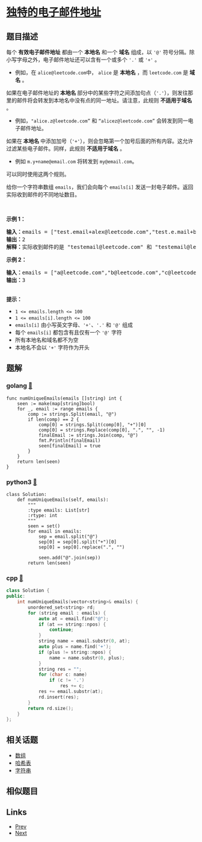 
# [独特的电子邮件地址](https://leetcode-cn.com/problems/unique-email-addresses)

## 题目描述

<p>每个 <strong>有效电子邮件地址</strong> 都由一个 <strong>本地名</strong> 和一个 <strong>域名</strong> 组成，以 <code>'@'</code> 符号分隔。除小写字母之外，电子邮件地址还可以含有一个或多个&nbsp;<code>'.'</code> 或 <code>'+'</code> 。</p>

<ul>
	<li>例如，在&nbsp;<code>alice@leetcode.com</code>中，&nbsp;<code>alice</code>&nbsp;是 <strong>本地名</strong> ，而&nbsp;<code>leetcode.com</code>&nbsp;是 <strong>域名</strong> 。</li>
</ul>

<p>如果在电子邮件地址的<strong> 本地名 </strong>部分中的某些字符之间添加句点（<code>'.'</code>），则发往那里的邮件将会转发到本地名中没有点的同一地址。请注意，此规则 <strong>不适用于域名</strong> 。</p>

<ul>
	<li>例如，<code>"alice.z@leetcode.com”</code> 和 <code>“alicez@leetcode.com”</code>&nbsp;会转发到同一电子邮件地址。</li>
</ul>

<p>如果在<strong> 本地名 </strong>中添加加号（<code>'+'</code>），则会忽略第一个加号后面的所有内容。这允许过滤某些电子邮件。同样，此规则 <strong>不适用于域名</strong> 。</p>

<ul>
	<li>例如 <code>m.y+name@email.com</code> 将转发到 <code>my@email.com</code>。</li>
</ul>

<p>可以同时使用这两个规则。</p>

<p>给你一个字符串数组 <code>emails</code>，我们会向每个 <code>emails[i]</code> 发送一封电子邮件。返回实际收到邮件的不同地址数目。</p>

<p>&nbsp;</p>

<p><strong>示例 1：</strong></p>

<pre>
<strong>输入：</strong>emails = ["test.email+alex@leetcode.com","test.e.mail+bob.cathy@leetcode.com","testemail+david@lee.tcode.com"]
<strong>输出：</strong>2
<strong>解释：</strong>实际收到邮件的是 "testemail@leetcode.com" 和 "testemail@lee.tcode.com"。
</pre>

<p><strong>示例 2：</strong></p>

<pre>
<strong>输入：</strong>emails = ["a@leetcode.com","b@leetcode.com","c@leetcode.com"]
<strong>输出：</strong>3
</pre>

<p><br />
<strong>提示：</strong></p>

<ul>
	<li><code>1 &lt;= emails.length &lt;= 100</code></li>
	<li><code>1 &lt;= emails[i].length&nbsp;&lt;= 100</code></li>
	<li><code>emails[i]</code> 由小写英文字母、<code>'+'</code>、<code>'.'</code> 和 <code>'@'</code> 组成</li>
	<li>每个 <code>emails[i]</code> 都包含有且仅有一个 <code>'@'</code> 字符</li>
	<li>所有本地名和域名都不为空</li>
	<li>本地名不会以 <code>'+'</code> 字符作为开头</li>
</ul>


## 题解

### golang [🔗](unique-email-addresses.go) 
```golang
func numUniqueEmails(emails []string) int {
	seen := make(map[string]bool)
	for _, email := range emails {
		comp := strings.Split(email, "@")
		if len(comp) == 2 {
			comp[0] = strings.Split(comp[0], "+")[0]
			comp[0] = strings.Replace(comp[0], ".", "", -1)
			finalEmail := strings.Join(comp, "@")
			fmt.Println(finalEmail)
			seen[finalEmail] = true
		}
	}
	return len(seen)
}
```
### python3 [🔗](unique-email-addresses.py) 
```python3
class Solution:
    def numUniqueEmails(self, emails):
        """
        :type emails: List[str]
        :rtype: int
        """
        seen = set()
        for email in emails:
            sep = email.split("@")
            sep[0] = sep[0].split("+")[0]
            sep[0] = sep[0].replace(".", "")

            seen.add("@".join(sep))
        return len(seen)
```
### cpp [🔗](unique-email-addresses.cpp) 
```cpp
class Solution {
public:
    int numUniqueEmails(vector<string>& emails) {
        unordered_set<string> rd;
        for (string email : emails) {
            auto at = email.find("@");
            if (at == string::npos) {
                continue;
            }
            string name = email.substr(0, at);
            auto plus = name.find('+');
            if (plus != string::npos) {
                name = name.substr(0, plus);
            }
            string res = "";
            for (char c: name)
                if (c != '.')
                    res += c;
            res += email.substr(at);
            rd.insert(res);
        }
        return rd.size();
    }
};
```


## 相关话题

- [数组](https://leetcode-cn.com/tag/array) 
- [哈希表](https://leetcode-cn.com/tag/hash-table) 
- [字符串](https://leetcode-cn.com/tag/string) 


## 相似题目



## Links

- [Prev](../reverse-only-letters/README.md) 
- [Next](../number-of-recent-calls/README.md) 


